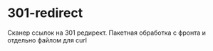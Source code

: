 # 301-redirect
Сканер ссылок на 301 редирект. Пакетная обработка с фронта и отдельно файлом для curl

